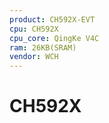 ```yaml
---
product: CH592X-EVT
cpu: CH592X
cpu_core: QingKe V4C
ram: 26KB(SRAM)
vendor: WCH
---
```



# CH592X

